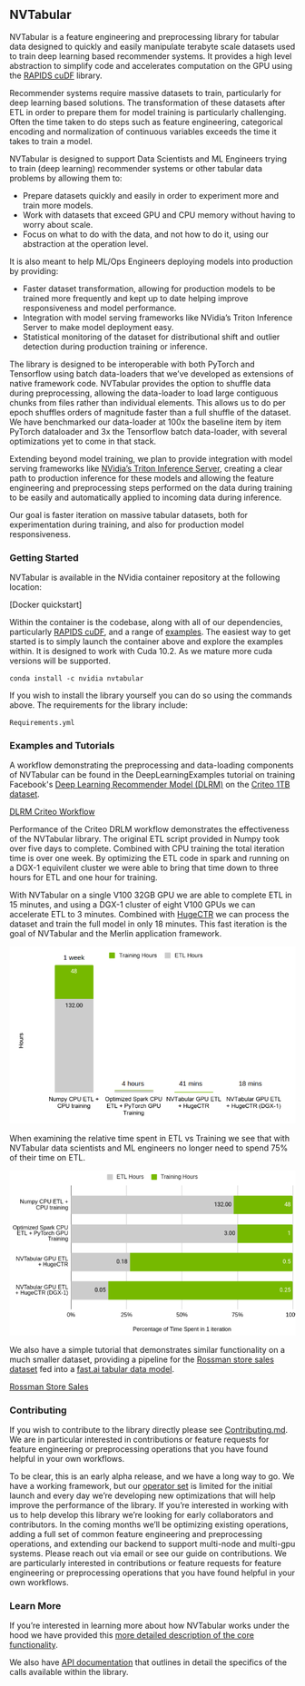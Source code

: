 ## NVTabular

NVTabular is a feature engineering and preprocessing library for tabular data designed to quickly and easily manipulate terabyte scale datasets used to train deep learning based recommender systems.  It provides a high level abstraction to simplify code and accelerates computation on the GPU using the [RAPIDS cuDF](https://github.com/rapidsai/cudf) library.

Recommender systems require massive datasets to train, particularly for deep learning based solutions.  The transformation of these datasets after ETL in order to prepare them for model training is particularly challenging.  Often the time taken to do steps such as feature engineering, categorical encoding and normalization of continuous variables exceeds the time it takes to train a model.

NVTabular is designed to support Data Scientists and ML Engineers trying to train (deep learning) recommender systems or other tabular data problems by allowing them to:

* Prepare datasets quickly and easily in order to experiment more and train more models.
* Work with datasets that exceed GPU and CPU memory without having to worry about scale.
* Focus on what to do with the data, and not how to do it, using our abstraction at the operation level.

It is also meant to help ML/Ops Engineers deploying models into production by providing:

* Faster dataset transformation, allowing for production models to be trained more frequently and kept up to date helping improve responsiveness and model performance.
* Integration with model serving frameworks like NVidia’s Triton Inference Server to make model deployment easy.
* Statistical monitoring of the dataset for distributional shift and outlier detection during production training or inference.

The library is designed to be interoperable with both PyTorch and Tensorflow using batch data-loaders that we’ve developed as extensions of native framework code.  NVTabular provides the option to shuffle data during preprocessing, allowing the data-loader to load large contiguous chunks from files rather than individual elements.  This allows us to do per epoch shuffles orders of magnitude faster than a full shuffle of the dataset.  We have benchmarked our data-loader at 100x the baseline item by item PyTorch dataloader and 3x the Tensorflow batch data-loader, with several optimizations yet to come in that stack.

Extending beyond model training, we plan to provide integration with model serving frameworks like [NVidia’s Triton Inference Server](https://github.com/NVIDIA/tensorrt-inference-server), creating a clear path to production inference for these models and allowing the feature engineering and preprocessing steps performed on the data during training to be easily and automatically applied to incoming data during inference.

Our goal is faster iteration on massive tabular datasets, both for experimentation during training, and also for production model responsiveness.   

### Getting Started
NVTabular is available in the NVidia container repository at the following location:

[Docker quickstart]

Within the container is the codebase, along with all of our dependencies, particularly [RAPIDS cuDF](https://github.com/rapidsai/cudf), and a range of [examples](./examples).  The easiest way to get started is to simply launch the container above and explore the examples within.  It is designed to work with Cuda 10.2.  As we mature more cuda versions will be supported.

```
conda install -c nvidia nvtabular
```

If you wish to install the library yourself you can do so using the commands above.  The requirements for the library include:

```
Requirements.yml
```

### Examples and Tutorials

A workflow demonstrating the preprocessing and data-loading components of NVTabular can be found in the DeepLearningExamples tutorial on training Facebook's [Deep Learning Recommender Model (DLRM)](https://github.com/facebookresearch/dlrm/) on the [Criteo 1TB dataset](https://labs.criteo.com/2014/02/kaggle-display-advertising-challenge-dataset/).

[ DLRM Criteo Workflow ](https://developer.nvidia.com/deep-learning-examples#rec-sys)

Performance of the Criteo DRLM workflow demonstrates the effectiveness of the NVTabular library.  The original ETL script provided in Numpy took over five days to complete.  Combined with CPU training the total iteration time is over one week.  By optimizing the ETL code in spark and running on a DGX-1 equivilent cluster we were able to bring that time down to three hours for ETL and one hour for training.

With NVTabular on a single V100 32GB GPU we are able to complete ETL in 15 minutes, and using a DGX-1 cluster of eight V100 GPUs we can accelerate ETL to 3 minutes.  Combined with [HugeCTR](http://www.github.com/nvidia/HugeCTR/) we can process the dataset and train the full model in only 18 minutes.  This fast iteration is the goal of NVTabular and the Merlin application framework.

![NVTabular Performance](nvt_performance.png)

When examining the relative time spent in ETL vs Training we see that with NVTabular data scientists and ML engineers no longer need to spend 75% of their time on ETL. 

![NVTabular Relative Performance](nvt_relativetime.png)

We also have a simple tutorial that demonstrates similar functionality on a much smaller dataset, providing a pipeline for the [Rossman store sales dataset](https://www.kaggle.com/c/rossmann-store-sales) fed into a [fast.ai tabular data model](https://docs.fast.ai/tabular.html).  

[ Rossman Store Sales ](examples/gpu_benchmark-rossmann.ipynb)

### Contributing

If you wish to contribute to the library directly please see [Contributing.md](https://github.com/nvidia/NVTabular/blob/master/CONTRIBUTING.md).  We are in particular interested in contributions or feature requests for feature engineering or preprocessing operations that you have found helpful in your own workflows.

To be clear, this is an early alpha release, and we have a long way to go.  We have a working framework, but our [operator set](./Operators.md) is limited for the initial launch and every day we’re developing new optimizations that will help improve the performance of the library.  If you’re interested in working with us to help develop this library we’re looking for early collaborators and contributors.  In the coming months we’ll be optimizing existing operations, adding a full set of common feature engineering and preprocessing operations, and extending our backend to support multi-node and multi-gpu systems.  Please reach out via email or see our guide on contributions.  We are particularly interested in contributions or feature requests for feature engineering or preprocessing operations that you have found helpful in your own workflows.

### Learn More

If you’re interested in learning more about how NVTabular works under the hood we have provided this [more detailed description of the core functionality](HowItWorks.md).

We also have [API documentation](https://nvidia.github.io/NVTabular) that outlines in detail the specifics of the calls available within the library.
